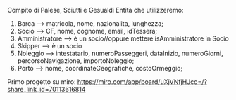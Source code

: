 Compito di Palese, Sciutti e Gesualdi
Entità che utilizzeremo:
1. Barca --> matricola, nome, nazionalita, lunghezza;
2. Socio --> CF, nome, cognome, email, idTessera;
3. Amministratore --> è un socio//oppure mettere isAmministratore in Socio
4. Skipper --> è un socio
5. Noleggio --> intestatario, numeroPasseggeri, dataInizio, numeroGiorni, percorsoNavigazione, importoNoleggio;
6. Porto --> nome, coordinateGeografiche, costoOrmeggio;

Primo progetto su miro: https://miro.com/app/board/uXjVNfjHJco=/?share_link_id=70113616814
